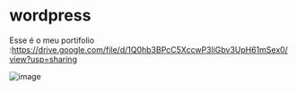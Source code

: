 # wordpress
Esse é o meu portifolio :https://drive.google.com/file/d/1Q0hb3BPcC5XccwP3liGbv3UpH61mSex0/view?usp=sharing

![image](https://user-images.githubusercontent.com/89865694/145089320-3e883939-e1fc-424c-bc9f-2ab8bc985974.png)

